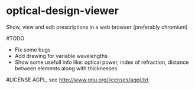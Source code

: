 optical-design-viewer
==============

Show, view and edit prescriptions in a web browser (preferably chromium)

#TODO
* Fix some bugs
* Add drawing for variable wavelengths
* Show some usefull info like: optical power, index of refraction, distance between elements along with thicknesses

#LICENSE
AGPL, see http://www.gnu.org/licenses/agpl.txt
